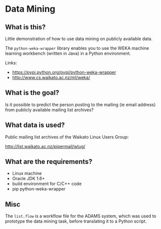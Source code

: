 # Data Mining


What is this?
-------------

Little demonstration of how to use data mining on publicly available data.

The `python-weka-wrapper` library enables you to use the WEKA machine learning
workbench (written in Java) in a Python environment.

Links:
* https://pypi.python.org/pypi/python-weka-wrapper
* http://www.cs.waikato.ac.nz/ml/weka/


What is the goal?
-----------------

Is it possible to predict the person posting to the mailing (ie email address)
from publicly available mailing list archives?


What data is used?
------------------

Public mailing list archives of the Waikato Linux Users Group:

http://list.waikato.ac.nz/pipermail/wlug/


What are the requirements?
--------------------------

* Linux machine
* Oracle JDK 1.6+
* build environment for C/C++ code
* pip python-weka-wrapper

Misc
----

The `list.flow` is a workflow file for the ADAMS system, which was used
to prototype the data mining task, before translating it to a Python script.

